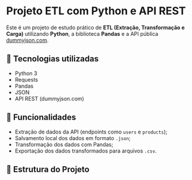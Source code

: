 # Projeto ETL com Python e API REST

Este é um projeto de estudo prático de **ETL (Extração, Transformação e Carga)** utilizando **Python**, a biblioteca **Pandas** e a API pública [dummyjson.com](https://dummyjson.com/).

## 🔧 Tecnologias utilizadas

- Python 3
- Requests
- Pandas
- JSON
- API REST (dummyjson.com)

## 🚀 Funcionalidades

- Extração de dados da API (endpoints como `users` e `products`);
- Salvamento local dos dados em formato `.json`;
- Transformação dos dados com Pandas;
- Exportação dos dados transformados para arquivos `.csv`.

## 📂 Estrutura do Projeto

